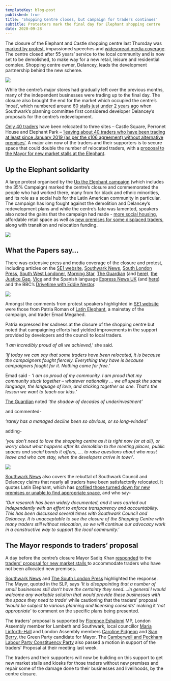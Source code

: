 ```yaml
---
templateKey: blog-post
published: true 
title: 'Shopping Centre closes, but campaign for traders continues'
subtitle: Protesters mark the final day for Elephant shopping centre
date: 2020-09-28
---
```

The closure of the Elephant and Castle shopping centre last Thursday was [marked by protest](https://twitter.com/UpTheElephant_?ref_src=twsrc%5Egoogle%7Ctwcamp%5Eserp%7Ctwgr%5Eauthor), impassioned speeches and [widespread media coverage](https://docdro.id/thWuAyH).  The centre closed after 55 years’ service to the local community and is now set to be demolished, to make way for a new retail, leisure and residential complex.  Shopping centre owner, Delancey, leads the development partnership behind the new scheme.

![](http://35percent.org/img/scentrehoarding.jpg)

While the centre’s major stores had gradually left over the previous months, many of the independent businesses were trading up to the final day.  The closure also brought the end for the market which occupied the centre’s ‘moat’, which numbered around [60 stalls just under 2 years ago](https://pbs.twimg.com/media/DwEQ6HqW0AEbC6W.jpg) when Southwark’s planning committee first considered developer Delancey’s proposals for the centre’s redevelopment.

[Only 40 traders](https://elephantandcastletowncentre.co.uk/news/elephant-and-castle-town-centre-relocation-correcting-the-misinformation-and-providing-the-facts/) have been relocated to three sites – Castle Square, Perronet House and Elephant Park – [‘leaving about 40 traders who have been trading at least since January 2019 (as per the s106 agreement) without alternative premises’](https://latinelephant.org/public-statement-on-traders-without-relocation/). A major aim now of the traders and their supporters is to secure space that could double the number of relocated traders, with a [proposal to the Mayor for new market stalls at the Elephant](http://35percent.org/2020-09-14-shopping-centre-traders-propose-new-stalls-for-the-elephant/).

## Up the Elephant solidarity

A large protest organised by the [Up the Elephant campaign](https://twitter.com/UpTheElephant_?ref_src=twsrc%5Egoogle%7Ctwcamp%5Eserp%7Ctwgr%5Eauthor) (which includes the 35% Campaign) marked the centre’s closure and commemorated the people who had worked there, many from for black and ethnic minorities, and its role as a social hub for the Latin American community in particular.  The campaign has long fought against the demolition and Delancey’s redevelopment plans and while the centre’s fate was lamented, speakers also noted the gains that the campaign had made - [more social housing](http://35percent.org/2018-07-09-delancey/), affordable retail space as well as [new premises for some displaced traders](http://35percent.org/2018-10-30-shopping-centre-legal-challenge/), along with transition and relocation funding.

![](http://35percent.org/img/scentremarch.jpg)

## What the Papers say…

There was extensive press and media coverage of the closure and protest, including articles on the [SE1 website](https://www.london-se1.co.uk/news/view/10407), [Southwark News](https://www.southwarknews.co.uk/news/traders-appeal-for-new-market-stalls-in-last-ditch-attempt-to-save-businesses-before-shopping-centre-closes/), [South London Press](https://londonnewsonline.co.uk/london-mayor-sadiq-khan-welcomes-plans-for-a-new-market-for-elephant-and-castle-shopping-centre-traders-as-historic-market-closes-after-more-than-half-a-century/), [South West Londoner](https://www.swlondoner.co.uk/news/19092020-elephant-and-castle-traders-speak-ahead-of-shopping-centres-demolition/), [Morning Star](https://morningstaronline.co.uk/article/b/elephant-and-castle-shopping-centre-closes-doors-good-0), [The Guardian](https://www.theguardian.com/uk-news/2020/sep/24/were-going-to-miss-the-community-elephant-and-castle-shopping-centre-closes-after-55-years?CMP=share_btn_tw) (and [here](https://www.theguardian.com/commentisfree/2020/sep/24/developers-ruining-cities-elephant-and-castle-london)), [the Justice Gap](https://londonnewsonline.co.uk/london-mayor-sadiq-khan-welcomes-plans-for-a-new-market-for-elephant-and-castle-shopping-centre-traders-as-historic-market-closes-after-more-than-half-a-century/), [Vice](https://www.vice.com/en_uk/article/z3edxj/elephant-and-castle-london-regeneration-shopping-centre) and the Spanish language [Express News UK](https://twitter.com/ExpNewsUK/status/1309329889481424896/photo/1) (and [here]( https://twitter.com/ExpNewsUK/status/1309107760479571971/photo/1)) and the BBC’s [Drivetime with Eddie Nestor](https://twitter.com/UpTheElephant_/status/1309258295048314880).

![](http://35percent.org/img/scentreprotest.jpg)

Amongst the comments from protest speakers highlighted in [SE1 website](https://www.london-se1.co.uk/news/view/10407) were those from Patria Roman of [Latin Elephant](https://latinelephant.org/map/), a mainstay of the campaign, and trader Emad Megahed.

Patria expressed her sadness at the closure of the shopping centre but noted that campaigning efforts had yielded improvements in the support provided by developers and the council to local traders.

_‘I am incredibly proud of all we achieved,’_ she said. 

_‘If today we can say that some traders have been relocated, it is because the campaigners fought fiercely. Everything they have is because campaigners fought for it. Nothing came for free.’_

Emad said -  _‘I am so proud of my community.  I am proud that my community stuck together – whatever nationality ... we all speak the same language, the language of love, and sticking together as one. That's the lesson we want to teach our kids.’_

[The Guardian](https://www.theguardian.com/commentisfree/2020/sep/24/developers-ruining-cities-elephant-and-castle-london) noted _‘the shadow of decades of underinvestment’_ 

and commented-

_‘rarely has a managed decline been so obvious, or so long-winded’_ 

adding-

_‘you don’t need to love the shopping centre as it is right now (or at all), or worry about what happens after its demolition to the meeting places, public spaces and social bonds it offers, …. to raise questions about who must leave and who can stay, when the developers arrive in town’_.

![](http://35percent.org/img/scentreguardian.png)

[Southwark News](https://www.southwarknews.co.uk/news/traders-appeal-for-new-market-stalls-in-last-ditch-attempt-to-save-businesses-before-shopping-centre-closes/)
also covers the rebuttal of Southwark Council and Delancey claims that nearly all traders have been satisfactorily relocated.  It quotes Latin Elephant, which has [profiled those turned down for new premises or unable to find appropriate space](https://www.southwarknews.co.uk/news/nearly-30-elephant-and-castle-traders-rejected-for-delancey-relocation-units/),  and who say-

_‘Our research has been widely documented, and it was carried out independently with an effort to enforce transparency and accountability.  This has been discussed several times with Southwark Council and Delancey.  It is unacceptable to see the closure of the Shopping Centre with many traders still without relocation, so we will continue our advocacy work in a constructive way to support the local community.’_

## The Mayor responds to traders’ proposal

A day before the centre’s closure Mayor Sadiq Khan [responded](https://twitter.com/se1/status/1308803401757659136/photo/1) to  the [traders' proposal for new market stalls ](http://35percent.org/2020-09-14-shopping-centre-traders-propose-new-stalls-for-the-elephant/) to accommodate traders who have not been allocated new premises.

[Southwark News](https://www.southwarknews.co.uk/news/traders-appeal-for-new-market-stalls-in-last-ditch-attempt-to-save-businesses-before-shopping-centre-closes/) and [The South London Press](https://londonnewsonline.co.uk/london-mayor-sadiq-khan-welcomes-plans-for-a-new-market-for-elephant-and-castle-shopping-centre-traders-as-historic-market-closes-after-more-than-half-a-century/) highlighted the response. The Mayor, quoted in the SLP, says _‘It is disappointing that a number of small businesses still don’t have the certainty they need….in general I would welcome any workable solution that would provide these businesses with the space they need to trade’_ while cautioning that the traders’ proposal _‘would be subject to various planning and licensing consents’_ making it _‘not appropriate’_ to comment on the specific plans being presented.

The traders' proposal is supported by [Florence Eshalomi](https://twitter.com/FloEshalomi/status/1306540256578203648) MP, London Assembly member for Lambeth and Southwark, local councillor [Maria Linforth-Hall](https://twitter.com/mariaadderley?lang=en) and London Assembly members [Caroline Pidgeon](https://twitter.com/CarolinePidgeon/status/1306979203066327043/photo/1) and [Sian Berry](https://twitter.com/sianberry), the Green Party candidate for Mayor.  The [Camberwell and Peckham Labour Party Constituency Party](https://twitter.com/cambpecklab) also passed a motion in support of the traders’ Proposal at their meeting last week.

The traders and their supporters will now be building on this support to get new market stalls and kiosks for those traders without new premises and repair some of the damage done to their businesses and livelihoods, by the centre closure.
